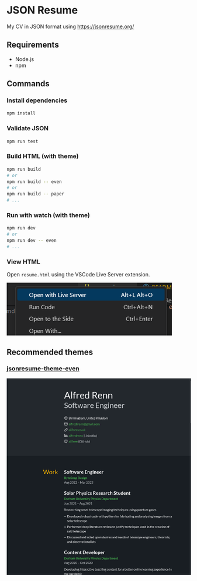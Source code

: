 # JSON Resume

My CV in JSON format using <https://jsonresume.org/>

## Requirements

- Node.js
- npm

## Commands

### Install dependencies

```bash
npm install
```

### Validate JSON

```bash
npm run test
```

### Build HTML (with theme)

```bash
npm run build
# or
npm run build -- even
# or
npm run build -- paper
# ...
```

### Run with watch (with theme)

```bash
npm run dev
# or
npm run dev -- even
# ...
```

### View HTML

Open `resume.html` using the VSCode Live Server extension.

![Context menu for live server in VSCode](images/live%20server.png)

## Recommended themes

### [jsonresume-theme-even](https://github.com/rbardini/jsonresume-theme-even)

![Screenshot of even theme](images/jsonresume-theme-even.png)
